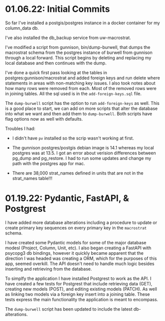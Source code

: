# 01.06.22: Initial Commits

So far I've installed a postgis/postgres instance in a docker container for my column_data db.

I've also installed the db_backup service from uw-macrostrat.

I've modified a script from gunnison, bin/dump-burwell, that dumps the macrostrat schema
from the postgres instance of burwell from gunnison through a local forward.
This script begins by deleting and replacing my local database and then continues with the dump.

I've done a quick first pass looking at the tables in postgres:gunnison/macrostrat and added foreign keys and
run delete where statements in areas with non-matching key issues. I also took notes about how many rows were
removed from each. Most of the removed rows were in joining tables. All the sql used is in the `add-foreign-keys.sql` file.

The `dump-burwell` script has the option to run `add-foreign-keys` as well. This is a good place to start, we
can add on more scripts that alter the database into what we want and then add them to `dump-burwell`. Both scripts have flag options now as well with defaults.

Troubles I had:

- I didn't have `pv` installed so the scrip wasn't working at first.
- The gunnison postgres/postgis debian image is 14.1 whereas my local postgres was at 13.5. I got an error about verision differences between pg_dump and pg_restore. I had to run some updates and change my path with the postgres app for mac.

- There are 38,000 strat_names defined in units that are not in the strat_names table!!!

# 01.19.22: Pydantic, FastAPI, & Postgrest

I have added more database alterations including a procedure to update or create primary key sequences on 
every primary key in the `macrostrat` schema. 

I have created some Pydantic models for some of the major database modesl (Project, Column, Unit, etc). I also began creating a FastAPI with psycopg3 db bindings, however it quickly became apparent that the direction I was headed was creating a ORM, which for the purposes of this app, seemed overkill. The API doesn't need to handle much logic besides inserting and retrieving from the database.

To simplfy the application I have installed Postgrest to work as the API. I have created a few tests for Postgrest that include retrieving data (GET), creating new models (POST), and editing existing models (PATCH).
As well as linking two models via a foreign key insert into a joining table. These tests express the main functionality the application is meant to encompass.

The `dump-burwell` script has been updated to include the latest db-alterations. 
